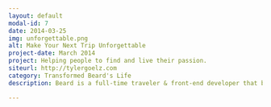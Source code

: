 ```yaml
---
layout: default
modal-id: 7
date: 2014-03-25
img: unforgettable.png
alt: Make Your Next Trip Unforgettable
project-date: March 2014
project: Helping people to find and live their passion.
siteurl: http://tylergoelz.com
category: Transformed Beard's Life
description: Beard is a full-time traveler & front-end developer that believes the key to living a passion driven lifestyle is a balance in work-life happiness. Here's his awesome website.

---
```

